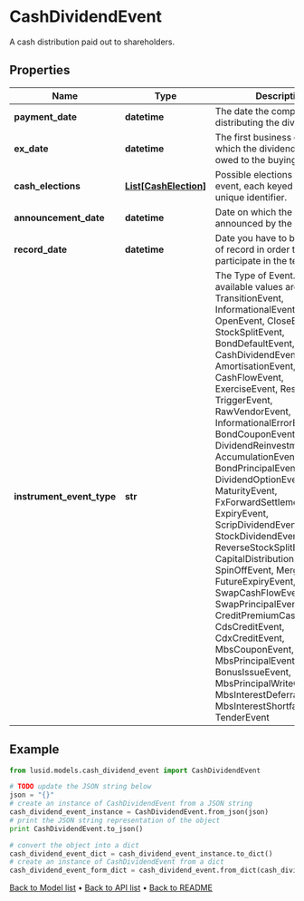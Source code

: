 # CashDividendEvent

A cash distribution paid out to shareholders.

## Properties
Name | Type | Description | Notes
------------ | ------------- | ------------- | -------------
**payment_date** | **datetime** | The date the company begins distributing the dividend. | 
**ex_date** | **datetime** | The first business day on which the dividend is not owed to the buying party. | 
**cash_elections** | [**List[CashElection]**](CashElection.md) | Possible elections for this event, each keyed with a unique identifier. | 
**announcement_date** | **datetime** | Date on which the dividend is announced by the company. | [optional] 
**record_date** | **datetime** | Date you have to be the holder of record in order to participate in the tender. | [optional] 
**instrument_event_type** | **str** | The Type of Event. The available values are: TransitionEvent, InformationalEvent, OpenEvent, CloseEvent, StockSplitEvent, BondDefaultEvent, CashDividendEvent, AmortisationEvent, CashFlowEvent, ExerciseEvent, ResetEvent, TriggerEvent, RawVendorEvent, InformationalErrorEvent, BondCouponEvent, DividendReinvestmentEvent, AccumulationEvent, BondPrincipalEvent, DividendOptionEvent, MaturityEvent, FxForwardSettlementEvent, ExpiryEvent, ScripDividendEvent, StockDividendEvent, ReverseStockSplitEvent, CapitalDistributionEvent, SpinOffEvent, MergerEvent, FutureExpiryEvent, SwapCashFlowEvent, SwapPrincipalEvent, CreditPremiumCashFlowEvent, CdsCreditEvent, CdxCreditEvent, MbsCouponEvent, MbsPrincipalEvent, BonusIssueEvent, MbsPrincipalWriteOffEvent, MbsInterestDeferralEvent, MbsInterestShortfallEvent, TenderEvent | 

## Example

```python
from lusid.models.cash_dividend_event import CashDividendEvent

# TODO update the JSON string below
json = "{}"
# create an instance of CashDividendEvent from a JSON string
cash_dividend_event_instance = CashDividendEvent.from_json(json)
# print the JSON string representation of the object
print CashDividendEvent.to_json()

# convert the object into a dict
cash_dividend_event_dict = cash_dividend_event_instance.to_dict()
# create an instance of CashDividendEvent from a dict
cash_dividend_event_form_dict = cash_dividend_event.from_dict(cash_dividend_event_dict)
```
[Back to Model list](../README.md#documentation-for-models) &#8226; [Back to API list](../README.md#documentation-for-api-endpoints) &#8226; [Back to README](../README.md)


